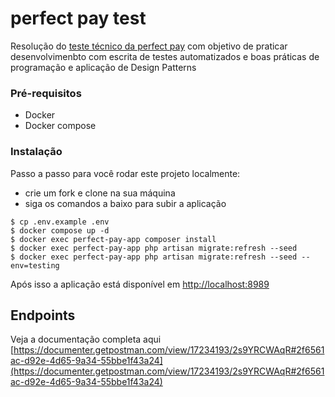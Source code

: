 # perfect pay test

Resolução do [teste técnico da perfect pay](https://github.com/perfectpay/perfect-test-backend) com objetivo de praticar desenvolvimenbto com escrita de testes automatizados e boas práticas de programação e aplicação de Design Patterns

### Pré-requisitos

* Docker
* Docker compose

### Instalação

Passo a passo para você rodar este projeto localmente:

* crie um fork e clone na sua máquina
* siga os comandos a baixo para subir a aplicação
```
$ cp .env.example .env
$ docker compose up -d
$ docker exec perfect-pay-app composer install
$ docker exec perfect-pay-app php artisan migrate:refresh --seed
$ docker exec perfect-pay-app php artisan migrate:refresh --seed --env=testing
```

Após isso a aplicação está disponível em [http://localhost:8989](http://localhost:8989)

## Endpoints

Veja a documentação completa aqui [https://documenter.getpostman.com/view/17234193/2s9YRCWAqR#2f6561ac-d92e-4d65-9a34-55bbe1f43a24](https://documenter.getpostman.com/view/17234193/2s9YRCWAqR#2f6561ac-d92e-4d65-9a34-55bbe1f43a24)